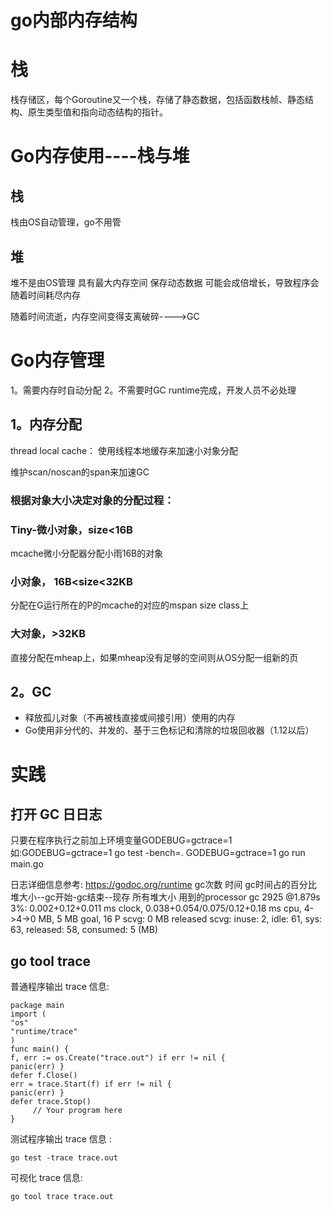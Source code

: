 
# go内部内存结构

# 栈

栈存储区，每个Goroutine又一个栈，存储了静态数据，包括函数栈帧、静态结构、原生类型值和指向动态结构的指针。


# Go内存使用----栈与堆

## 栈

栈由OS自动管理，go不用管

## 堆

堆不是由OS管理
具有最大内存空间
保存动态数据
可能会成倍增长，导致程序会随着时间耗尽内存

随着时间流逝，内存空间变得支离破碎---->GC

# Go内存管理

1。需要内存时自动分配
2。不需要时GC
runtime完成，开发人员不必处理

## 1。内存分配

thread local cache：
使用线程本地缓存来加速小对象分配

维护scan/noscan的span来加速GC

### 根据对象大小决定对象的分配过程：

### Tiny-微小对象，size<16B

mcache微小分配器分配小雨16B的对象

### 小对象， 16B<size<32KB

分配在G运行所在的P的mcache的对应的mspan size class上

### 大对象，>32KB

直接分配在mheap上，如果mheap没有足够的空间则从OS分配一组新的页

## 2。GC

- 释放孤儿对象（不再被栈直接或间接引用）使用的内存    
- Go使用非分代的、并发的、基于三色标记和清除的垃圾回收器（1.12以后）   


# 实践

## 打开 GC ⽇日志

只要在程序执⾏之前加上环境变量GODEBUG=gctrace=1
如:GODEBUG=gctrace=1 go test -bench=.
GODEBUG=gctrace=1 go run main.go

日志详细信息参考: https://godoc.org/runtime
   gc次数  时间  gc时间占的百分比                                       堆大小--gc开始-gc结束--现存   所有堆大小   用到的processor
gc 2925 @1.879s 3%: 0.002+0.12+0.011 ms clock, 0.038+0.054/0.075/0.12+0.18 ms cpu, 4->4->0 MB, 5 MB goal, 16 P
scvg: 0 MB released
scvg: inuse: 2, idle: 61, sys: 63, released: 58, consumed: 5 (MB)


## go tool trace 

普通程序输出 trace 信息:

```
package main
import (
"os"
"runtime/trace"
)
func main() {
f, err := os.Create("trace.out") if err != nil {
panic(err) }
defer f.Close()
err = trace.Start(f) if err != nil {
panic(err) }
defer trace.Stop()
     // Your program here
}
```

测试程序输出 trace 信息 :

```
go test -trace trace.out
```


可视化 trace 信息:

```
go tool trace trace.out
```

